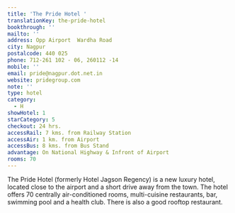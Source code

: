 ```yaml
---
title: 'The Pride Hotel '
translationKey: the-pride-hotel
bookthrough: ''
mailto: ''
address: Opp Airport  Wardha Road
city: Nagpur
postalcode: 440 025
phone: 712-261 102 - 06, 260112 -14
mobile: ''
email: pride@nagpur.dot.net.in
website: pridegroup.com
note: ''
type: hotel
category:
  - H
showHotel: 1
starCategory: 5
checkout: 24 hrs.
accessRail: 7 kms. from Railway Station
accessAir: 1 km. from Airport
accessBus: 8 kms. from Bus Stand
advantage: On National Highway & Infront of Airport
rooms: 70
---
```

The Pride Hotel (formerly Hotel Jagson Regency) is a new luxury hotel, located close to the airport and a short drive away from the town. The hotel offers 70 centrally air-conditioned rooms, multi-cuisine restaurants, bar, swimming pool and a health club. There is also a good rooftop restaurant.